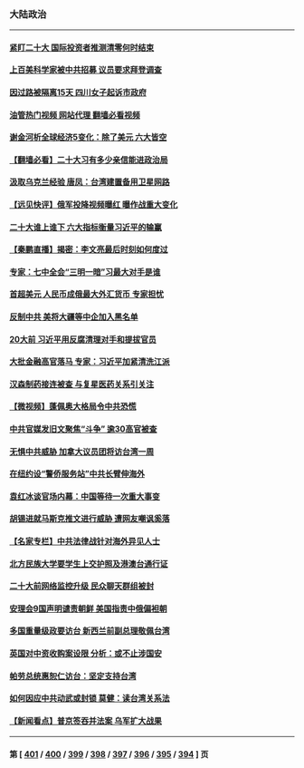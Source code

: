 ### 大陆政治
---
#### [紧盯二十大  国际投资者推测清零何时结束](../../pages/ncid277/n13840862.md?10072045) 
#### [上百美科学家被中共招募 议员要求拜登调查](../../pages/ncid277/n13840830.md?10072045) 
#### [因过路被隔离15天 四川女子起诉市政府](../../pages/ncid277/n13840759.md?10072045) 
#### [油管热门视频 网站代理 翻墙必看视频](http://209.222.30.114:81/youtube.html?10072045)
#### [谢金河析全球经济5变化：除了美元 六大皆空](../../pages/ncid277/n13840631.md?10072045) 
#### [【翻墙必看】二十大习有多少亲信能进政治局](../../pages/ncid277/n13840599.md?10072045) 
#### [汲取乌克兰经验 唐凤：台湾建置备用卫星网路](../../pages/ncid277/n13840477.md?10072045) 
#### [【远见快评】俄军投降视频曝红 曝作战重大变化](../../pages/ncid277/n13840399.md?10072045) 
#### [二十大谁上谁下 六大指标衡量习近平的输赢](../../pages/ncid277/n13840381.md?10072045) 
#### [【秦鹏直播】揭密：李文亮最后时刻如何度过](../../pages/ncid277/n13840230.md?10072045) 
#### [专家：七中全会“三明一暗”习最大对手是谁](../../pages/ncid277/n13840326.md?10072045) 
#### [首超美元 人民币成俄最大外汇货币 专家担忧](../../pages/ncid277/n13840299.md?10072045) 
#### [反制中共 美将大疆等中企加入黑名单](../../pages/ncid277/n13840325.md?10072045) 
#### [20大前 习近平用反腐清理对手和提拔官员](../../pages/ncid277/n13840195.md?10072045) 
#### [大批金融高官落马 专家：习近平加紧清洗江派](../../pages/ncid277/n13839933.md?10072045) 
#### [汉森制药接连被查 与复星医药关系引关注](../../pages/ncid277/n13839931.md?10072045) 
#### [【微视频】蓬佩奥大格局令中共恐慌](../../pages/ncid277/n13840223.md?10072045) 
#### [中共官媒发旧文聚焦“斗争” 逾30高官被查](../../pages/ncid277/n13839927.md?10072045) 
#### [无惧中共威胁 加拿大议员团将访台湾一周](../../pages/ncid277/n13840259.md?10072045) 
#### [在纽约设“警侨服务站”中共长臂伸海外](../../pages/ncid277/n13839851.md?10072045) 
#### [袁红冰谈官场内幕：中国等待一次重大事变](../../pages/ncid277/n13840196.md?10072045) 
#### [胡锡进就马斯克推文进行威胁 遭网友嘲讽奚落](../../pages/ncid277/n13840172.md?10072045) 
#### [【名家专栏】中共法律战针对海外异见人士](../../pages/ncid277/n13839479.md?10072045) 
#### [北方民族大学要学生上交护照及港澳台通行证](../../pages/ncid277/n13840092.md?10072045) 
#### [二十大前网络监控升级 民众聊天群组被封](../../pages/ncid277/n13840014.md?10072045) 
#### [安理会9国声明谴责朝鲜 美国指责中俄偏袒朝](../../pages/ncid277/n13840008.md?10072045) 
#### [多国重量级政要访台 新西兰前副总理敬佩台湾](../../pages/ncid277/n13839897.md?10072045) 
#### [英国对中资收购案设限 分析：或不止涉国安](../../pages/ncid277/n13839938.md?10072045) 
#### [帕劳总统惠恕仁访台：坚定支持台湾](../../pages/ncid277/n13839875.md?10072045) 
#### [如何因应中共动武或封锁 莫健：读台湾关系法](../../pages/ncid277/n13839768.md?10072045) 
#### [【新闻看点】普京签吞并法案 乌军扩大战果](../../pages/ncid277/n13839537.md?10072045) 

---
#### 第 [ [401](./401.md?10072045) / [400](./400.md?10072045) / [399](./399.md?10072045) / [398](./398.md?10072045) / [397](./397.md?10072045) / [396](./396.md?10072045) / [395](./395.md?10072045) / [394](./394.md?10072045) ] 页

